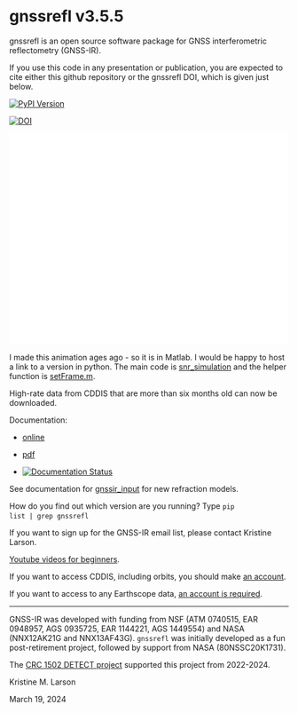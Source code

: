 # gnssrefl v3.5.5 

gnssrefl is an open source software package for GNSS interferometric reflectometry (GNSS-IR). 

If you use this code in any presentation or publication, you are expected to cite either 
this github repository or the gnssrefl DOI, which is given just below.

[![PyPI Version](https://img.shields.io/pypi/v/gnssrefl.svg)](https://pypi.python.org/pypi/gnssrefl) 

[![DOI](https://zenodo.org/badge/doi/10.5281/zenodo.5601494.svg)](http://dx.doi.org/10.5281/zenodo.5601494) 



![](docs/myAnimation.gif)

I made this animation ages ago - so it is in Matlab.  I would be happy to host a link to 
a version in python.  The main code is [snr_simulation](docs/pages/snr_simulation.m) 
and the helper function is [setFrame.m](docs/pages/set_Frame.m). 

High-rate data from CDDIS that are more than six months old can now be downloaded.

Documentation:

- [online](https://gnssrefl.readthedocs.io/en/latest/)

- [pdf](https://gnssrefl.readthedocs.io/_/downloads/en/latest/pdf/)

- [![Documentation Status](https://readthedocs.org/projects/gnssrefl/badge/?version=latest)](https://gnssrefl.readthedocs.io/en/latest/?badge=latest)

See documentation for [gnssir_input](https://gnssrefl.readthedocs.io/en/latest/api/gnssrefl.gnssir_input.html) for new refraction models.

How do you find out which version are you running? Type <code>pip list | grep gnssrefl</code>

If you want to sign up for the GNSS-IR email list, please contact Kristine Larson.

[Youtube videos for beginners](https://www.youtube.com/channel/UCC1NW5oS7liG7C8NBK148Bg).

If you want to access CDDIS, including orbits, you should make [an account](https://urs.earthdata.nasa.gov/users/new).

If you want to access to any Earthscope data, [an account is required](https://data-idm.unavco.org/user/profile/login).

<HR> 

GNSS-IR was developed with funding from NSF (ATM 0740515, EAR 0948957, AGS 0935725, EAR 1144221, AGS 1449554) and 
NASA (NNX12AK21G and NNX13AF43G). <code>gnssrefl</code> was initially developed 
as a fun post-retirement project, followed by support from NASA (80NSSC20K1731).

The [CRC 1502 DETECT project](https://sfb1502.de/) supported this project from 2022-2024.

Kristine M. Larson

March 19, 2024


